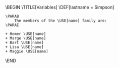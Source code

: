 \BEGIN
	\TITLE[Variables] 
	\DEF[lastname = Simpson]

	\PARAB
		The members of the \USE[name] family are:
	\PARAE
	
	+ Homer \USE[name] 
	+ Marge \USE[name]
	+ Bart \USE[name]
	+ Lisa \USE[name]	
	+ Maggie \USE[name]
\END 
